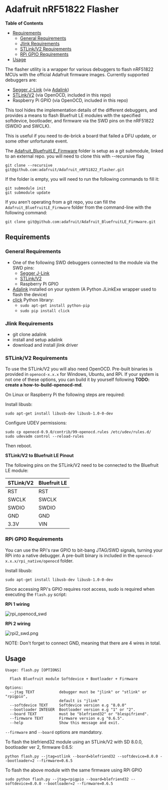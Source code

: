 # Adafruit nRF51822 Flasher

<!-- START doctoc generated TOC please keep comment here to allow auto update -->
<!-- DON'T EDIT THIS SECTION, INSTEAD RE-RUN doctoc TO UPDATE -->
**Table of Contents**

- [Requirements](#requirements)
  - [General Requirements](#general-requirements)
  - [Jlink Requirements](#jlink-requirements)
  - [STLink/V2 Requirements](#stlinkv2-requirements)
  - [RPi GPIO Requirements](#rpi-gpio-requirements)
- [Usage](#usage)

<!-- END doctoc generated TOC please keep comment here to allow auto update -->

The flasher utility is a wrapper for various debuggers to flash nRF51822 MCUs with the official Adafruit firmware images.  Currently supported debuggers are:

- [Segger J-Link](https://www.adafruit.com/search?q=J-Link) (via [Adalink](https://github.com/adafruit/Adafruit_Adalink))
- [STLink/V2](https://www.adafruit.com/product/2548) (via OpenOCD, included in this repo)
- Raspberry Pi GPIO (via OpenOCD, included in this repo)

This tool hides the implementation details of the different debuggers, and provides a means to flash Bluefruit LE modules with the specified softdevice, bootloader, and firmware via the SWD pins on the nRF51822 (SWDIO and SWCLK).

This is useful if you need to de-brick a board that failed a DFU update, or some other unfortunate event.

The [Adafruit_BluefruitLE_Firmware](https://github.com/adafruit/Adafruit_BluefruitLE_Firmware) folder is setup as a git submodule, linked to an external repo. you will need to clone this with --recursive flag

	git clone --recursive git@github.com:adafruit/Adafruit_nRF51822_Flasher.git

If the folder is empty, you will need to run the following commands to fill it:

	git submodule init
	git submodule update

If you aren't operating from a git repo, you can fill the `Adafruit_BluefruitLE_Firmware` folder from the command-line with the following command:

	git clone git@github.com:adafruit/Adafruit_BluefruitLE_Firmware.git

## Requirements

### General Requirements
- One of the following SWD debuggers connected to the module via the SWD pins:
	- [Segger J-Link](https://www.adafruit.com/search?q=J-Link)
	- [STLink/V2](https://www.adafruit.com/product/2548)
	- Raspberry Pi GPIO
- [Adalink](https://github.com/adafruit/Adafruit_Adalink) installed on your system (A Python JLinkExe wrapper used to flash the device)
- [click](http://click.pocoo.org/4/) Python library:
	- `sudo apt-get install python-pip`
	- `sudo pip install click`

### Jlink Requirements

- git clone adalink
- install and setup adalink
- download and install jlink driver

### STLink/V2 Requirements

To use the STLink/V2 you will also need OpenOCD. Pre-built binaries is provided in `openocd-x.x.x` for Windows, Ubuntu, and RPi. If your system is not one of these options, you can build it by yourself following **TODO: create a how-to-build-openocd-md**.

On Linux or Raspberry Pi the following steps are required:

Install libusb:

	sudo apt-get install libusb-dev libusb-1.0-0-dev

Configure UDEV permissions:

	sudo cp openocd-0.9.0/contrib/99-openocd.rules /etc/udev/rules.d/
	sudo udevadm control --reload-rules

Then reboot.

**STLink/V2 to Bluefruit LE Pinout**

The following pins on the STLink/V2 need to be connected to the Bluefruit LE module:

STLink/V2 | Bluefruit LE
--------- | --------
RST       | RST
SWCLK     | SWCLK
SWDIO     | SWDIO
GND       | GND
3.3V      | VIN

### RPi GPIO Requirements

You can use the RPi's raw GPIO to bit-bang JTAG/SWD signals, turning your RPi into a native debugger.  A pre-built binary is included in the `openocd-x.x.x/rpi_native/openocd` folder.

Install libusb:

	sudo apt-get install libusb-dev libusb-1.0-0-dev

Since accessing RPi's GPIO requires root access, sudo is required when executing the `flash.py` script:

**RPi 1 wiring**

![rpi_openocd_swd](https://cloud.githubusercontent.com/assets/249515/8418755/52657200-1edf-11e5-880f-4d80496e725e.png)

**RPi 2 wiring**

![rpi2_swd.png](https://cloud.githubusercontent.com/assets/249515/8327921/59465064-1a96-11e5-802f-827d6707686e.png)

NOTE: Don't forget to connect GND, meaning that there are 4 wires in total.

## Usage

```
Usage: flash.py [OPTIONS]

  Flash Bluefruit module Softdevice + Bootloader + Firmware

Options:
  --jtag TEXT           debugger must be "jlink" or "stlink" or "rpigpio",
                        default is "jlink"
  --softdevice TEXT     Softdevice version e.g "8.0.0"
  --bootloader INTEGER  Bootloader version e.g "1" or "2".
  --board TEXT          must be "blefriend32" or "blespifriend".
  --firmware TEXT       Firmware version e.g "0.6.5".
  --help                Show this message and exit.
```

`--firmware` and `--board` options are mandatory.

To flash the blefriend32 module using an STLink/V2 with SD 8.0.0, bootloader ver 2, firmware 0.6.5:

	python flash.py --jtag=stlink --board=blefriend32 --softdevice=8.0.0 --bootloader=2 --firmware=0.6.5

To flash the above module with the same firmware using RPi GPIO
	
	sudo python flash.py --jtag=rpigpio --board=blefriend32 --softdevice=8.0.0 --bootloader=2 --firmware=0.6.5
